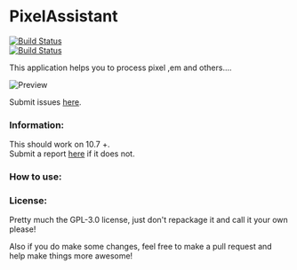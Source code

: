 # PixelAssistant

[![Build Status](https://img.shields.io/github/release/Romanysoft/PixelAssistant.svg)](https://github.com/Romanysoft/PixelAssistant/releases/latest)   
[![Build Status](https://img.shields.io/github/downloads/Romanysoft/PixelAssistant/latest/total.svg)](https://github.comRomanysoft/PixelAssistant/archive/master.zip) 

This application helps you to process pixel ,em and others....

![Preview](https://romanysoft.github.io/PixelAssistant/images/screens/common/c1.jpg)

Submit issues [here](https://github.com/Romanysoft/PixelAssistant/issues/new). 

### Information:
This should work on 10.7 +.    
Submit a report [here](https://github.com/Romanysoft/PixelAssistant/issues/new) if it does not.

### How to use:

### License:
Pretty much the GPL-3.0 license, just don't repackage it and call it your own please!

Also if you do make some changes, feel free to make a pull request and help make things more awesome!

